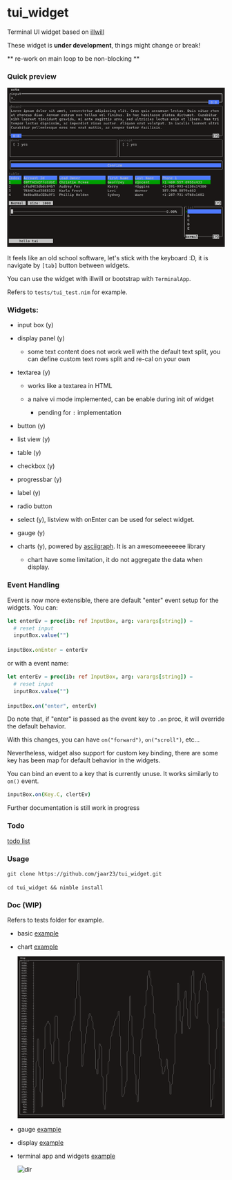 # tui_widget

Terminal UI widget based on [illwill](https://github.com/johnnovak/illwill/tree/master)

These widget is <b>under development</b>, things might change or break!

** re-work on main loop to be non-blocking **

### Quick preview

![preview](./docs/images/tui_widget.gif)

It feels like an old school software, let's stick with the keyboard :D, it is navigate by `[tab]` button between widgets.

You can use the widget with illwill or bootstrap with `TerminalApp`.

Refers to `tests/tui_test.nim` for example.

### Widgets:
- input box (y)

- display panel (y)
  
  - some text content does not work well with the default text split, you can define custom text rows split and re-cal on your own

- textarea (y)
  
  - works like a textarea in HTML

  - a naive vi mode implemented, can be enable during init of widget
    
    - pending for `:` implementation

- button (y)

- list view (y)

- table (y)

- checkbox (y)

- progressbar (y)

- label (y)

- radio button

- select (y), listview with onEnter can be used for select widget.

- gauge (y)

- charts (y), powered by [asciigraph](https://github.com/Yardanico/asciigraph/tree/master). It is an awesomeeeeeee library

  - chart have some limitation, it do not aggregate the data when display.

### Event Handling

Event is now more extensible, there are default "enter" event setup for the widgets. You can:

```nim
let enterEv = proc(ib: ref InputBox, arg: varargs[string]) =
  # reset input
  inputBox.value("")

inputBox.onEnter = enterEv
```

or with a event name:

```nim
let enterEv = proc(ib: ref InputBox, arg: varargs[string]) =
  # reset input
  inputBox.value("")

inputBox.on("enter", enterEv)
```
Do note that, if "enter" is passed as the event key to `.on` proc, it will override the default behavior. 

With this changes, you can have `on("forward")`, `on("scroll")`, etc...

Nevertheless, widget also support for custom key binding, there are some key has been map for default behavior in the widgets.

You can bind an event to a key that is currently unuse. It works similarly to `on()` event. 

```nim
inputBox.on(Key.C, clertEv)
```

Further documentation is still work in progress

### Todo

[todo list](./todo.md)

### Usage

```shell
git clone https://github.com/jaar23/tui_widget.git

cd tui_widget && nimble install
```

### Doc (WIP)

Refers to tests folder for example.

- basic [example](./tests/tui_test.nim)

- chart [example](./tests/chart_test.nim)
  
  ![chart](./docs/images/chart_test.png)

- gauge [example](./tests/gauge_test.nim)

- display [example](./tests/display_test.nim)

- terminal app and widgets [example](./examples/dir.nim)
  
  ![dir](./examples/dir_demo.png)
  


